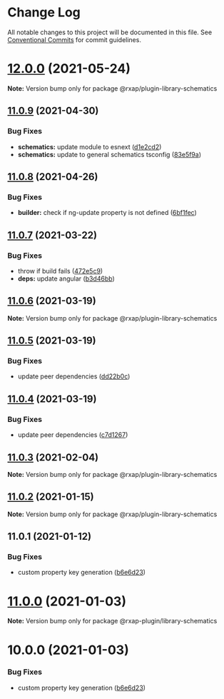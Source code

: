 # Change Log

All notable changes to this project will be documented in this file.
See [Conventional Commits](https://conventionalcommits.org) for commit guidelines.

# [12.0.0](https://gitlab.com/rxap/packages/compare/@rxap/plugin-library-schematics@11.0.9...@rxap/plugin-library-schematics@12.0.0) (2021-05-24)

**Note:** Version bump only for package @rxap/plugin-library-schematics





## [11.0.9](https://gitlab.com/rxap/packages/compare/@rxap/plugin-library-schematics@11.0.8...@rxap/plugin-library-schematics@11.0.9) (2021-04-30)


### Bug Fixes

* **schematics:** update module to esnext ([d1e2cd2](https://gitlab.com/rxap/packages/commit/d1e2cd252f3866471935131187b3acaefe2cca82))
* **schematics:** update to general schematics tsconfig ([83e5f9a](https://gitlab.com/rxap/packages/commit/83e5f9a0cf1810686a503425d87a5e4ae30b8c84))





## [11.0.8](https://gitlab.com/rxap/packages/compare/@rxap/plugin-library-schematics@11.0.7...@rxap/plugin-library-schematics@11.0.8) (2021-04-26)


### Bug Fixes

* **builder:** check if ng-update property is not defined ([6bf1fec](https://gitlab.com/rxap/packages/commit/6bf1fec063843931b3e86e8ce20556269cc14142))





## [11.0.7](https://gitlab.com/rxap/packages/compare/@rxap/plugin-library-schematics@11.0.6...@rxap/plugin-library-schematics@11.0.7) (2021-03-22)


### Bug Fixes

* throw if build fails ([472e5c9](https://gitlab.com/rxap/packages/commit/472e5c90985dbbeaa87d46d4b115d014dc1cb6d1))
* **deps:** update angular ([b3d46bb](https://gitlab.com/rxap/packages/commit/b3d46bbaf3fe948cf1cf8b37a14a467dfc608221))





## [11.0.6](https://gitlab.com/rxap/packages/compare/@rxap/plugin-library-schematics@11.0.5...@rxap/plugin-library-schematics@11.0.6) (2021-03-19)

**Note:** Version bump only for package @rxap/plugin-library-schematics





## [11.0.5](https://gitlab.com/rxap/packages/compare/@rxap/plugin-library-schematics@11.0.4...@rxap/plugin-library-schematics@11.0.5) (2021-03-19)


### Bug Fixes

* update peer dependencies ([dd22b0c](https://gitlab.com/rxap/packages/commit/dd22b0ce053bc266c7aea659a2faf3be39f424e7))





## [11.0.4](https://gitlab.com/rxap/packages/compare/@rxap/plugin-library-schematics@11.0.3...@rxap/plugin-library-schematics@11.0.4) (2021-03-19)


### Bug Fixes

* update peer dependencies ([c7d1267](https://gitlab.com/rxap/packages/commit/c7d12671f3efc198985cddee92caa2558e74b023))





## [11.0.3](https://gitlab.com/rxap/packages/compare/@rxap/plugin-library-schematics@11.0.2...@rxap/plugin-library-schematics@11.0.3) (2021-02-04)

**Note:** Version bump only for package @rxap/plugin-library-schematics





## [11.0.2](https://gitlab.com/rxap/packages/compare/@rxap/plugin-library-schematics@11.0.1...@rxap/plugin-library-schematics@11.0.2) (2021-01-15)

**Note:** Version bump only for package @rxap/plugin-library-schematics





## 11.0.1 (2021-01-12)


### Bug Fixes

* custom property key generation ([b6e6d23](https://gitlab.com/rxap/packages/commit/b6e6d23215f0b35e0de2d35003b186a3d435b8e4))





# [11.0.0](https://gitlab.com/rxap/packages/compare/@rxap-plugin/library-schematics@10.0.0...@rxap-plugin/library-schematics@11.0.0) (2021-01-03)

**Note:** Version bump only for package @rxap-plugin/library-schematics





# 10.0.0 (2021-01-03)


### Bug Fixes

* custom property key generation ([b6e6d23](https://gitlab.com/rxap/packages/commit/b6e6d23215f0b35e0de2d35003b186a3d435b8e4))
